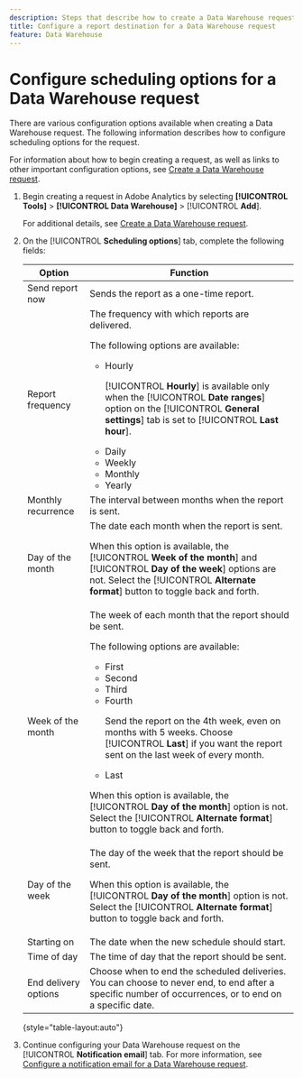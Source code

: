 ```yaml
---
description: Steps that describe how to create a Data Warehouse request.
title: Configure a report destination for a Data Warehouse request
feature: Data Warehouse
---
```

# Configure scheduling options for a Data Warehouse request

There are various configuration options available when creating a Data Warehouse request. The following information describes how to configure scheduling options for the request.

For information about how to begin creating a request, as well as links to other important configuration options, see [Create a Data Warehouse request](/help/export/data-warehouse/create-request/t-dw-create-request.md). 

1. Begin creating a request in Adobe Analytics by selecting **[!UICONTROL Tools]** > **[!UICONTROL Data Warehouse]** > [!UICONTROL **Add**].

   For additional details, see [Create a Data Warehouse request](/help/export/data-warehouse/create-request/t-dw-create-request.md).

1. On the [!UICONTROL **Scheduling options**] tab, complete the following fields:

   |Option | Function | 
   |---------|----------|
   | Send report now | Sends the report as a one-time report. | 
   | Report frequency | The frequency with which reports are delivered. <p>The following options are available:</p><ul><li>Hourly</li><p>[!UICONTROL **Hourly**] is available only when the [!UICONTROL **Date ranges**] option on the [!UICONTROL **General settings**] tab is set to [!UICONTROL **Last hour**].</p><li>Daily</li><li>Weekly</li><li>Monthly</li><li>Yearly</li></ul>  <!-- Is this valid? Was in the old docs: "To schedule Data Warehouse requests for Daily, Weekly, Monthly, or Yearly, make sure *Preset* is correctly selected" -->  | 
   | Monthly recurrence | The interval between months when the report is sent. | 
   | Day of the month | The date each month when the report is sent.<p>When this option is available, the [!UICONTROL **Week of the month**] and [!UICONTROL **Day of the week**] options are not. Select the [!UICONTROL **Alternate format**] button to toggle back and forth. </p> | 
   | Week of the month | The week of each month that the report should be sent. <p>The following options are available:</p><ul><li>First</li><li>Second</li><li>Third</li><li>Fourth</li><p>Send the report on the 4th week, even on months with 5 weeks. Choose [!UICONTROL **Last**] if you want the report sent on the last week of every month.</p><li>Last</li></ul><p>When this option is available, the [!UICONTROL **Day of the month**] option is not. Select the [!UICONTROL **Alternate format**] button to toggle back and forth. </p> | 
   | Day of the week | The day of the week that the report should be sent. <p>When this option is available, the [!UICONTROL **Day of the month**] option is not. Select the [!UICONTROL **Alternate format**] button to toggle back and forth. </p> | 
   | Starting on | The date when the new schedule should start. | 
   | Time of day | The time of day that the report should be sent. | 
   | End delivery options | Choose when to end the scheduled deliveries. You can choose to never end, to end after a specific number of occurrences, or to end on a specific date. | 

   {style="table-layout:auto"}

1. Continue configuring your Data Warehouse request on the [!UICONTROL **Notification email**] tab. For more information, see [Configure a notification email for a Data Warehouse request](/help/export/data-warehouse/create-request/dw-request-email.md).
  
